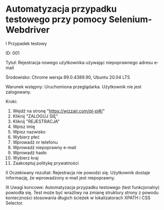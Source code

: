 # Automatyzacja przypadku testowego przy pomocy Selenium-Webdriver

I Przypadek testowy

ID: 001

Tytuł: Rejestracja nowego użytkownika używając niepoprawnego adresu e-mail

Środowisko: Chrome wersja 89.0.4389.90, Ubuntu 20.04 LTS

Warunek wstępny: Uruchomiona przeglądarka. Użytkownik nie jest zalogowany.

Kroki: 
1. Wejdź na stronę "https://wizzair.com/pl-pl#/"
2. Kliknij "ZALOGUJ SIĘ" 
3. Kliknij "REJESTRACJA" 
4. Wpisz imię 
5. Wpisz nazwisko 
6. Wybierz płeć
7. Wprowadź nr telefonu 
8. Wprowadź niepoprawny e-mail 
9. Wprowadź hasło 
10. Wybierz kraj  
11. Zaakceptuj politykę prywatności  

II Oczekiwany rezultat: Rejestracja nie powodzi się. Użytkownik dostaje informację, że wprowadzony e-mail jest niepoprawny.

III Uwagi koncowe: Automatyzacja przypadku testowego (test funkcjonalny) powiodła się. Test może być wrażliwy na zmianę struktury strony z powodu konieczności stosowania długich ścieżek w lokalizatorach XPATH i CSS Selector. 

